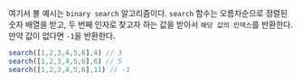 여기서 볼 예시는 `binary search` 알고리즘이다. `search` 함수는 오름차순으로 정렬된 숫자 배열을 받고, 두 번째 인자로 찾고자 하는 값을 받아서 `해당 값의 인덱스`를 반환한다. 만약 값이 없다면 `-1`을 반환한다.

```jsx
search([1,2,3,4,5,6],4) // 3
search([1,2,3,4,5,6],6) // 5
search([1,2,3,4,5,6],11) // -1
```